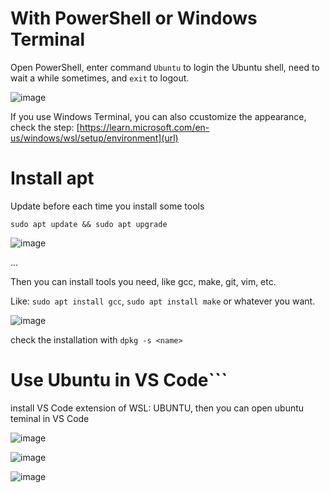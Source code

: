 # With PowerShell or Windows Terminal

Open PowerShell, enter command ```Ubuntu``` to login the Ubuntu shell, need to wait a while sometimes, and ```exit``` to logout.

![image](https://github.com/yingzhan11/WSL-Handbook/assets/153290203/8d7d3494-d546-4e16-85ea-69f557c0c04c)

If you use Windows Terminal, you can also ccustomize the appearance, check the step: [https://learn.microsoft.com/en-us/windows/wsl/setup/environment](url)

# Install apt

Update before each time you install some tools

```sudo apt update && sudo apt upgrade```

![image](https://github.com/yingzhan11/WSL-Handbook/assets/153290203/0be3f824-14a0-4f08-9180-03d8689dc448)

...

Then you can install tools you need, like gcc, make, git, vim, etc.

Like: ```sudo apt install gcc```, ```sudo apt install make``` or whatever you want.

![image](https://github.com/yingzhan11/WSL-Handbook/assets/153290203/919961fc-4f4e-4abf-955f-03f3b71692c4)

check the installation with ```dpkg -s <name>```

# Use Ubuntu in VS Code```

install VS Code extension of WSL: UBUNTU, then you can open ubuntu teminal in VS Code

![image](https://github.com/yingzhan11/WSL-Handbook/assets/153290203/93c15149-da14-4e93-99fe-e8d36e3a1bd3)

![image](https://github.com/yingzhan11/WSL-Handbook/assets/153290203/d764bee6-4e4a-42df-ab52-0dafeafcf7fc)

![image](https://github.com/yingzhan11/WSL-Handbook/assets/153290203/fd056503-1520-4e93-9537-509d65bf3e62)

